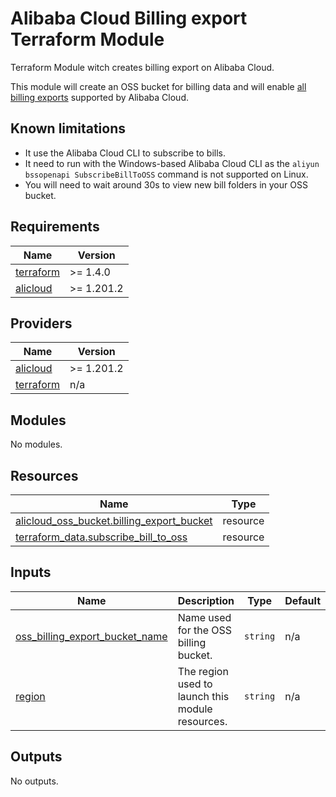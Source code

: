 # Alibaba Cloud Billing export Terraform Module

Terraform Module witch creates billing export on Alibaba Cloud.

This module will create an OSS bucket for billing data and will enable [all billing exports](https://next.api.alibabacloud.com/document/BssOpenApi/2017-12-14/SubscribeBillToOSS) supported by Alibaba Cloud.

## Known limitations

- It use the Alibaba Cloud CLI to subscribe to bills.
- It need to run with the Windows-based Alibaba Cloud CLI as the `aliyun bssopenapi SubscribeBillToOSS` command is not supported on Linux.
- You will need to wait around 30s to view new bill folders in your OSS bucket.

<!-- BEGINNING OF PRE-COMMIT-TERRAFORM DOCS HOOK -->
## Requirements

| Name | Version |
|------|---------|
| <a name="requirement_terraform"></a> [terraform](#requirement\_terraform) | >= 1.4.0 |
| <a name="requirement_alicloud"></a> [alicloud](#requirement\_alicloud) | >= 1.201.2 |

## Providers

| Name | Version |
|------|---------|
| <a name="provider_alicloud"></a> [alicloud](#provider\_alicloud) | >= 1.201.2 |
| <a name="provider_terraform"></a> [terraform](#provider\_terraform) | n/a |

## Modules

No modules.

## Resources

| Name | Type |
|------|------|
| [alicloud_oss_bucket.billing_export_bucket](https://registry.terraform.io/providers/aliyun/alicloud/latest/docs/resources/oss_bucket) | resource |
| [terraform_data.subscribe_bill_to_oss](https://registry.terraform.io/providers/hashicorp/terraform/latest/docs/resources/data) | resource |

## Inputs

| Name | Description | Type | Default | Required |
|------|-------------|------|---------|:--------:|
| <a name="input_oss_billing_export_bucket_name"></a> [oss\_billing\_export\_bucket\_name](#input\_oss\_billing\_export\_bucket\_name) | Name used for the OSS billing bucket. | `string` | n/a | yes |
| <a name="input_region"></a> [region](#input\_region) | The region used to launch this module resources. | `string` | n/a | yes |

## Outputs

No outputs.
<!-- END OF PRE-COMMIT-TERRAFORM DOCS HOOK -->
